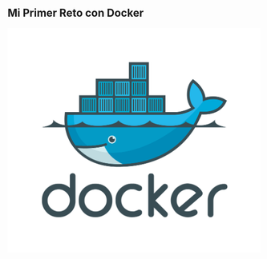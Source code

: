 ## Mi Primer Reto con Docker

![Mi Primer Reto con Docker](https://github.com/silvamariad/clase-4-retos/blob/main/Maria/reto1/img/logo.png)
